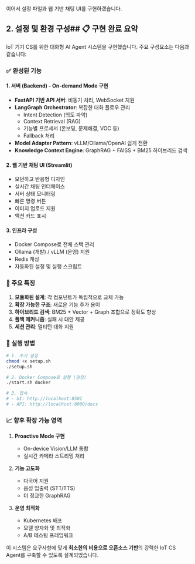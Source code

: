 이어서 설정 파일과 웹 기반 채팅 UI를 구현하겠습니다.

## 2. 설정 및 환경 구성## 📋 구현 완료 요약

IoT 기기 CS를 위한 대화형 AI Agent 시스템을 구현했습니다. 주요 구성요소는 다음과 같습니다:

### ✅ 완성된 기능

#### 1. **서버 (Backend) - On-demand Mode 구현**
- **FastAPI 기반 API 서버**: 비동기 처리, WebSocket 지원
- **LangGraph Orchestrator**: 복잡한 대화 플로우 관리
  - Intent Detection (의도 파악)
  - Context Retrieval (RAG)
  - 기능별 프로세서 (온보딩, 문제해결, VOC 등)
  - Fallback 처리
- **Model Adapter Pattern**: vLLM/Ollama/OpenAI 쉽게 전환
- **Knowledge Context Engine**: GraphRAG + FAISS + BM25 하이브리드 검색

#### 2. **웹 기반 채팅 UI (Streamlit)**
- 모던하고 반응형 디자인
- 실시간 채팅 인터페이스
- 서버 상태 모니터링
- 빠른 명령 버튼
- 이미지 업로드 지원
- 액션 카드 표시

#### 3. **인프라 구성**
- Docker Compose로 전체 스택 관리
- Ollama (개발) / vLLM (운영) 지원
- Redis 캐싱
- 자동화된 설정 및 실행 스크립트

### 🎯 주요 특징

1. **모듈화된 설계**: 각 컴포넌트가 독립적으로 교체 가능
2. **확장 가능한 구조**: 새로운 기능 추가 용이
3. **하이브리드 검색**: BM25 + Vector + Graph 조합으로 정확도 향상
4. **폴백 메커니즘**: 실패 시 대안 제공
5. **세션 관리**: 멀티턴 대화 지원

### 🚀 실행 방법

```bash
# 1. 초기 설정
chmod +x setup.sh
./setup.sh

# 2. Docker Compose로 실행 (권장)
./start.sh docker

# 3. 접속
# - UI: http://localhost:8501
# - API: http://localhost:8000/docs
```

### 📈 향후 확장 가능 영역

1. **Proactive Mode 구현**
   - On-device Vision/LLM 통합
   - 실시간 카메라 스트리밍 처리

2. **기능 고도화**
   - 다국어 지원
   - 음성 입출력 (STT/TTS)
   - 더 정교한 GraphRAG

3. **운영 최적화**
   - Kubernetes 배포
   - 모델 양자화 및 최적화
   - A/B 테스팅 프레임워크

이 시스템은 요구사항에 맞게 **최소한의 비용으로 오픈소스 기반**의 강력한 IoT CS Agent를 구축할 수 있도록 설계되었습니다.
